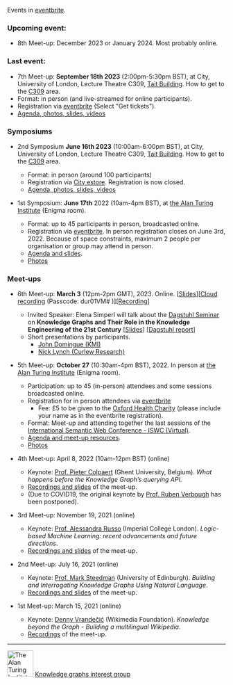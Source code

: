 Events in [eventbrite](https://www.eventbrite.com/cc/knowledge-graphs-interest-group-256569).

### Upcoming event:

- 8th Meet-up: December 2023 or January 2024. Most probably online.


### Last event: 

- 7th Meet-up: **September 18th 2023** (2:00pm-5:30pm BST), at City, University of London, Lecture Theatre C309, [Tait Building](https://goo.gl/maps/DkxQcdR5fSyuy1hy9).  How to get to the [C309](https://bit.ly/symposium-video-getting-to-c309) area.
- Format: in person (and live-streamed for online participants).
- Registration via [eventbrite](https://www.eventbrite.com/e/7th-meetup-knowledge-graphs-ig-tickets-713611239427) (Select "Get tickets").
- [Agenda, photos, slides, videos](https://github.com/turing-knowledge-graphs/meet-ups/blob/main/agenda-7th-meetup.md)


### Symposiums

- 2nd Symposium  **June 16th 2023** (10:00am-6:00pm BST), at City, University of London, Lecture Theatre C309, [Tait Building](https://goo.gl/maps/DkxQcdR5fSyuy1hy9).  How to get to the [C309](https://bit.ly/symposium-video-getting-to-c309) area.
  - Format: in person (around 100 participants)
  - Registration via [City estore](https://estore.city.ac.uk/product-catalogue/conference-events/events/2nd-symposium-of-the-alan-turing-institute-interest-group-on-knowledge-graphs). Registration is now closed.
  - [Agenda, photos, slides, videos](https://github.com/turing-knowledge-graphs/meet-ups/blob/main/symposium-2023.md)


- 1st Symposium: **June 17th** 2022 (10am-4pm BST), at [the Alan Turing Institute](https://www.turing.ac.uk/about-us/how-get-alan-turing-institute) (Enigma room).
  - Format: up to 45 participants in person, broadcasted online.
  - Registration via [eventbrite](https://www.eventbrite.co.uk/e/1st-annual-symposium-of-the-knowledge-graphs-ig-the-alan-turing-institute-tickets-310987932277). In person registration closes on June 3rd, 2022. Because of space constraints, maximum 2 people per organisation or group may attend in person. 
  - [Agenda and slides](https://github.com/turing-knowledge-graphs/meet-ups/blob/main/symposium-2022.md).
  - [Photos](https://drive.google.com/drive/folders/1pEQPVm2BKBy3yzyLBGPM-tUUHi3NR1_f?usp=sharing)


### Meet-ups

- 6th Meet-up: **March 3** (12pm-2pm GMT), 2023. Online. [[Slides](https://drive.google.com/file/d/1IduSwNPF_kVBJO8v4bSL4EXdmdS-zh8F/view?usp=sharing)][[Cloud recording](https://city-ac-uk.zoom.us/rec/share/v8bx6xxf4RKk-JnFXVSBTi9z3JjKmWx3NI_dJK2zKzvSWdbwbnUtXZwrUEM12YvS.JNZDOL2Iv1GTaMAG) (Passcode: dur01VM#
)][[Recording](https://drive.google.com/drive/folders/1FkB0ibErTDzhJWvJ7sooD40afnAcwlwO?usp=sharing)]
  - Invited Speaker: Elena Simperl will talk about the [Dagstuhl Seminar](https://www.dagstuhl.de/22372) on **Knowledge Graphs and Their Role in the Knowledge Engineering of the 21st Century** [[Slides](https://drive.google.com/file/d/1eoQi4I7PmrD-2AaJcW-mm3Icm5kzE8mH/view?usp=sharing)] [[Dagstuhl report](https://drops.dagstuhl.de/opus/volltexte/2023/17810/)]
  - Short presentations by participants.
    - [John Domingue (KMI)](https://docs.google.com/presentation/d/19WIgr3IZYpIP_mWYE4tw-PR1NNKYpgBA/edit?usp=sharing&ouid=107320364354662189717&rtpof=true&sd=true)  
    - [Nick Lynch (Curlew Research)](https://drive.google.com/file/d/1nJBkA08lBcfr1GSlkofUmpwtOI6qenj9/view?usp=sharing)


- 5th Meet-up: **October 27** (10:30am-4pm BST), 2022. In person at [the Alan Turing Institute](https://www.turing.ac.uk/about-us/how-get-alan-turing-institute) (Enigma room).
  - Participation: up to 45 (in-person) attendees and some sessions broadcasted online. 
  - Registration for in person attendees via [eventbrite](https://www.eventbrite.co.uk/e/5th-meetup-knowledge-graphs-ig-at-the-alan-turing-institute-tickets-427051361117)
    - Fee: £5 to be given to the [Oxford Health Charity](https://www.justgiving.com/fundraising/knowledge-graphs-turing) (please include your name as in the eventbrite registration).
  - Format: Meet-up and attending together the last sessions of the [International Semantic Web Conference - ISWC (Virtual)](https://iswc2022.semanticweb.org/).
  - [Agenda and meet-up resources](https://github.com/turing-knowledge-graphs/meet-ups/blob/main/agenda-5th-meetup.md).
  - [Photos](https://drive.google.com/drive/folders/1SUKJziNNK6smwMHSgRNfLAbC-_E0ejll?usp=sharing)


- 4th Meet-up: April 8, 2022 (10am-12pm BST) (online)  
  - Keynote: [Prof. Pieter Colpaert](https://pietercolpaert.be/) (Ghent University, Belgium). *What happens before the 
Knowledge Graph’s querying API*. 
  - [Recordings and slides](https://drive.google.com/drive/folders/1QPhid6E6eUbslk49E2d7DcgUxEpCoZg0?usp=sharing) of the meet-up.
  - (Due to COVID19, the original keynote by [Prof. Ruben Verbough](https://ruben.verborgh.org/) has been postponed).


- 3rd Meet-up: November 19, 2021 (online)
  - Keynote: [Prof. Alessandra Russo](https://www.imperial.ac.uk/people/a.russo) (Imperial College London). *Logic-based Machine Learning: recent advancements and future directions*.
  - [Recordings and slides](https://drive.google.com/drive/folders/1zOvV0J_UEI-OW3qtmKOm0xaLJh78m__G?usp=sharing) of the meet-up.

- 2nd Meet-up: July 16, 2021 (online)
  - Keynote: [Prof. Mark Steedman](https://homepages.inf.ed.ac.uk/steedman/) (University of Edinburgh). *Building and Interrogating Knowledge Graphs Using Natural Language*.
  - [Recordings and slides](https://drive.google.com/drive/folders/12zwGUdHqyODx4sdyG9dxkbzSorm0HkWn?usp=sharing) of the meet-up.
  
- 1st Meet-up: March 15, 2021 (online)
  - Keynote: [Denny Vrandečić](https://www.linkedin.com/in/vrandecic/) (Wikimedia Foundation). *Knowledge beyond the Graph - Building a multilingual Wikipedia*.  
  - [Recordings](https://drive.google.com/drive/folders/1P1S5hM2isIccL3BkRwMObvFOV9M8ywbx?usp=sharing) of the meet-up.


---
<img src="https://upload.wikimedia.org/wikipedia/commons/thumb/b/b5/Alan_Turing_Institute_logo.svg/1200px-Alan_Turing_Institute_logo.svg.png" width="60" alt="The Alan Turing Institute">   [Knowledge graphs interest group](https://www.turing.ac.uk/research/interest-groups/knowledge-graphs)
